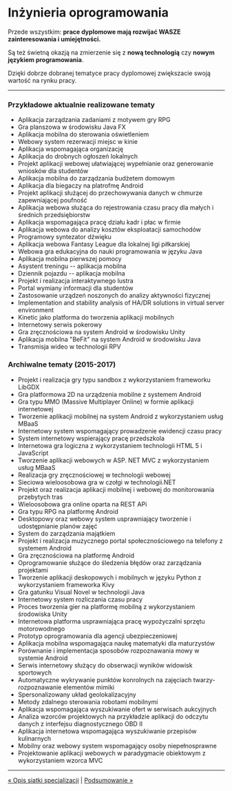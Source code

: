 # Inżynieria oprogramowania

Przede wszystkim: **prace dyplomowe mają rozwijać WASZE zainteresowania i umiejętności.**

Są też świetną okazją na zmierzenie się z **nową technologią** czy **nowym językiem programowania**. 

Dzięki dobrze dobranej tematyce pracy dyplomowej zwiększacie swoją wartość na rynku pracy.

---
### Przykładowe aktualnie realizowane tematy
- Aplikacja zarządzania zadaniami z motywem gry RPG
- Gra planszowa w środowisku Java FX
- Aplikacja mobilna do sterowania oświetleniem
- Webowy system rezerwacji miejsc w kinie
- Aplikacja wspomagająca organizację
- Aplikacja do drobnych ogłoszeń lokalnych
- Projekt aplikacji webowej ułatwiającej wypełnianie oraz generowanie wniosków dla studentów
- Aplikacja mobilna do zarządzania budżetem domowym
- Aplikacja dla biegaczy na platrofmę Android
- Projekt aplikacji służącej do przechowywania danych w chmurze zapewniającej poufność
- Aplikacja webowa służąca do rejestrowania czasu pracy dla małych i średnich przedsiębiorstw
- Aplikacja wspomagająca pracę działu kadr i płac w firmie
- Aplikacja webowa do analizy kosztów eksploatacji samochodów
- Programowy syntezator dźwięku
- Aplikacja webowa Fantasy League dla lokalnej ligi piłkarskiej
- Webowa gra edukacyjna do nauki programowania w języku Java
- Aplikacja mobilna pierwszej pomocy
- Asystent treningu -- aplikacja mobilna
- Dziennik pojazdu -- aplikacja mobilna
- Projekt i realizacja interaktywnego lustra
- Portal wymiany informacji dla studentów
- Zastosowanie urządzeń noszonych do analizy aktywności fizycznej
- Implementation and stability analysis of HA/DR solutions in virtual server environment
- Kinetic jako platforma do tworzenia aplikacji mobilnych
- Internetowy serwis pokerowy
- Gra zręcznościowa na system Android w środowisku Unity
- Aplikacja mobilna "BeFit" na system Android w środowisku Java
- Transmisja wideo w technologii RPV

### Archiwalne tematy (2015-2017)
- Projekt i realizacja gry typu sandbox z wykorzystaniem frameworku LibGDX
- Gra platformowa 2D na urządzenia mobilne z systemem Android
- Gra typu MMO (Massive Multiplayer Online) w formie aplikacji internetowej
- Tworzenie aplikacji mobilnej na system Android z wykorzystaniem usług MBaaS
- Internetowy system wspomagający prowadzenie ewidencji czasu pracy
- System internetowy wspierający pracę przedszkola
- Internetowa gra logiczna z wykorzystaniem technologii HTML 5 i JavaScript
- Tworzenie aplikacji webowych w ASP. NET MVC z wykorzystaniem usług MBaaS
- Realizacja gry zręcznościowej w technologii webowej
- Sieciowa wieloosobowa gra w czołgi w technologii.NET
- Projekt oraz realizacja aplikacji mobilnej i webowej do monitorowania przebytych tras
- Wieloosobowa gra online oparta na REST APi
- Gra typu RPG na platformę Android
- Desktopowy oraz webowy system usprawniający tworzenie i udostępnianie planów zajęć
- System do zarządzania majątkiem
- Projekt i realizacja muzycznego portal społecznościowego na telefony z systemem Android
- Gra zręcznościowa na platformę Android
- Oprogramowanie służące do śledzenia błędów oraz zarządzania projektami
- Tworzenie aplikacji deskopowych i mobilnych w języku Python z wykorzystaniem frameworka Kivy
- Gra gatunku Visual Novel w technologii Java
- Internetowy system rozliczania czasu pracy
- Proces tworzenia gier na platformę mobilną z wykorzystaniem środowiska Unity
- Internetowa platforma usprawniająca pracę wypożyczalni sprzętu motorowodnego
- Prototyp oprogramowania dla agencji ubezpieczeniowej
- Aplikacja mobilna wspomagająca naukę matematyki dla maturzystów
- Porównanie i implementacja sposobów rozpoznawania mowy w systemie Android
- Serwis internetowy służący do obserwacji wyników widowisk sportowych
- Automatyczne wykrywanie punktów konrolnych na zajęciach twarzy-rozpoznawanie elementów mimiki
- Spersonalizowany układ geolokalizacyjny
- Metody zdalnego sterowania robotami mobilnymi
- Aplikacja wspomagająca wyszukiwanie ofert w serwisach aukcyjnych
- Analiza wzorców projektowych na przykładzie aplikacji do odczytu danych z interfejsu diagnostycznego OBD II
- Aplikacja internetowa wspomagająca wyszukiwanie przepisów kulinarnych
- Mobilny oraz webowy system wspomagający osoby niepełnosprawne
- Projektowanie aplikacji webowych w paradygmacie obiektowym z wykorzystaniem wzorca MVC

---
[&laquo; Opis siatki specjalizacji](lista_modulow.md) | [Podsumowanie &raquo;](podsumowanie.md)
